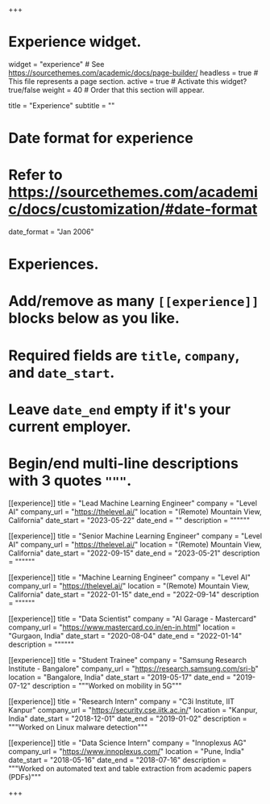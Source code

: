 +++
# Experience widget.
widget = "experience"  # See https://sourcethemes.com/academic/docs/page-builder/
headless = true  # This file represents a page section.
active = true  # Activate this widget? true/false
weight = 40  # Order that this section will appear.

title = "Experience"
subtitle = ""

# Date format for experience
#   Refer to https://sourcethemes.com/academic/docs/customization/#date-format
date_format = "Jan 2006"

# Experiences.
#   Add/remove as many `[[experience]]` blocks below as you like.
#   Required fields are `title`, `company`, and `date_start`.
#   Leave `date_end` empty if it's your current employer.
#   Begin/end multi-line descriptions with 3 quotes `"""`.

[[experience]]
  title = "Lead Machine Learning Engineer"
  company = "Level AI"
  company_url = "https://thelevel.ai/"
  location = "(Remote) Mountain View, California"
  date_start = "2023-05-22"
  date_end = ""
  description = """"""

[[experience]]
  title = "Senior Machine Learning Engineer"
  company = "Level AI"
  company_url = "https://thelevel.ai/"
  location = "(Remote) Mountain View, California"
  date_start = "2022-09-15"
  date_end = "2023-05-21"
  description = """"""

[[experience]]
  title = "Machine Learning Engineer"
  company = "Level AI"
  company_url = "https://thelevel.ai/"
  location = "(Remote) Mountain View, California"
  date_start = "2022-01-15"
  date_end = "2022-09-14"
  description = """"""

[[experience]]
  title = "Data Scientist"
  company = "AI Garage - Mastercard"
  company_url = "https://www.mastercard.co.in/en-in.html"
  location = "Gurgaon, India"
  date_start = "2020-08-04"
  date_end = "2022-01-14"
  description = """"""

[[experience]]
  title = "Student Trainee"
  company = "Samsung Research Institute - Bangalore"
  company_url = "https://research.samsung.com/sri-b"
  location = "Bangalore, India"
  date_start = "2019-05-17"
  date_end = "2019-07-12"
  description = """Worked on mobility in 5G"""

[[experience]]
  title = "Research Intern"
  company = "C3i Institute, IIT Kanpur"
  company_url = "https://security.cse.iitk.ac.in/"
  location = "Kanpur, India"
  date_start = "2018-12-01"
  date_end = "2019-01-02"
  description = """Worked on Linux malware detection"""

[[experience]]
  title = "Data Science Intern"
  company = "Innoplexus AG"
  company_url = "https://www.innoplexus.com/"
  location = "Pune, India"
  date_start = "2018-05-16"
  date_end = "2018-07-16"
  description = """Worked on automated text and table extraction from academic papers (PDFs)"""

+++
